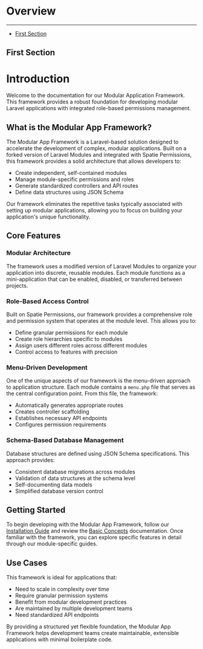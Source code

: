 # Overview

---

- [First Section](#section-1)

<a name="section-1"></a>
## First Section

# Introduction

Welcome to the documentation for our Modular Application Framework. This framework provides a robust foundation for developing modular Laravel applications with integrated role-based permissions management.

## What is the Modular App Framework?

The Modular App Framework is a Laravel-based solution designed to accelerate the development of complex, modular applications. Built on a forked version of Laravel Modules and integrated with Spatie Permissions, this framework provides a solid architecture that allows developers to:

- Create independent, self-contained modules
- Manage module-specific permissions and roles
- Generate standardized controllers and API routes
- Define data structures using JSON Schema

Our framework eliminates the repetitive tasks typically associated with setting up modular applications, allowing you to focus on building your application's unique functionality.

## Core Features

### Modular Architecture

The framework uses a modified version of Laravel Modules to organize your application into discrete, reusable modules. Each module functions as a mini-application that can be enabled, disabled, or transferred between projects.

### Role-Based Access Control

Built on Spatie Permissions, our framework provides a comprehensive role and permission system that operates at the module level. This allows you to:

- Define granular permissions for each module
- Create role hierarchies specific to modules
- Assign users different roles across different modules
- Control access to features with precision

### Menu-Driven Development

One of the unique aspects of our framework is the menu-driven approach to application structure. Each module contains a `menu.php` file that serves as the central configuration point. From this file, the framework:

- Automatically generates appropriate routes
- Creates controller scaffolding
- Establishes necessary API endpoints
- Configures permission requirements

### Schema-Based Database Management

Database structures are defined using JSON Schema specifications. This approach provides:

- Consistent database migrations across modules
- Validation of data structures at the schema level
- Self-documenting data models
- Simplified database version control

## Getting Started

To begin developing with the Modular App Framework, follow our [Installation Guide](./installation.md) and review the [Basic Concepts](./basic-concepts.md) documentation. Once familiar with the framework, you can explore specific features in detail through our module-specific guides.

## Use Cases

This framework is ideal for applications that:

- Need to scale in complexity over time
- Require granular permission systems
- Benefit from modular development practices
- Are maintained by multiple development teams
- Need standardized API endpoints

By providing a structured yet flexible foundation, the Modular App Framework helps development teams create maintainable, extensible applications with minimal boilerplate code.